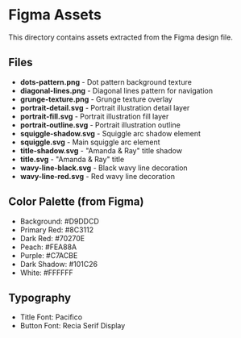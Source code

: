 # Figma Assets

This directory contains assets extracted from the Figma design file.

## Files

- **dots-pattern.png** - Dot pattern background texture
- **diagonal-lines.png** - Diagonal lines pattern for navigation
- **grunge-texture.png** - Grunge texture overlay
- **portrait-detail.svg** - Portrait illustration detail layer
- **portrait-fill.svg** - Portrait illustration fill layer
- **portrait-outline.svg** - Portrait illustration outline
- **squiggle-shadow.svg** - Squiggle arc shadow element
- **squiggle.svg** - Main squiggle arc element
- **title-shadow.svg** - "Amanda & Ray" title shadow
- **title.svg** - "Amanda & Ray" title
- **wavy-line-black.svg** - Black wavy line decoration
- **wavy-line-red.svg** - Red wavy line decoration

## Color Palette (from Figma)

- Background: #D9DDCD
- Primary Red: #8C3112
- Dark Red: #70270E
- Peach: #FEA88A
- Purple: #C7ACBE
- Dark Shadow: #101C26
- White: #FFFFFF

## Typography

- Title Font: Pacifico
- Button Font: Recia Serif Display